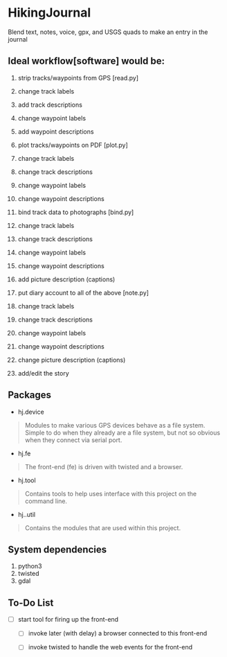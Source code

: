 # HikingJournal
Blend text, notes, voice, gpx, and USGS quads to make an entry in the journal

## Ideal workflow[software] would be:
1. strip tracks/waypoints from GPS              [read.py]
  1. change track labels
  2. add track descriptions
  3. change waypoint labels
  4. add waypoint descriptions

2. plot tracks/waypoints on PDF                 [plot.py]
  1. change track labels
  2. change track descriptions
  3. change waypoint labels
  4. change waypoint descriptions

3. bind track data to photographs               [bind.py]
  1. change track labels
  2. change track descriptions
  3. change waypoint labels
  4. change waypoint descriptions
  5. add picture description (captions)

4. put diary account to all of the above        [note.py]
  1. change track labels
  2. change track descriptions
  3. change waypoint labels
  4. change waypoint descriptions
  5. change picture description (captions)
  6. add/edit the story


## Packages
- hj.device

> Modules to make various GPS devices behave as a file system. Simple to do when they already are a file system, but not so obvious when they connect via serial port.

- hj.fe

> The front-end (fe) is driven with twisted and a browser.

- hj.tool

> Contains tools to help uses interface with this project on the command line.

- hj..util

> Contains the modules that are used within this project.

## System dependencies
1. python3
2. twisted
3. gdal

## To-Do List
- [ ] start tool for firing up the front-end
    - [ ] invoke later (with delay) a browser connected to this front-end
    - [ ] invoke twisted to handle the web events for the front-end

    
